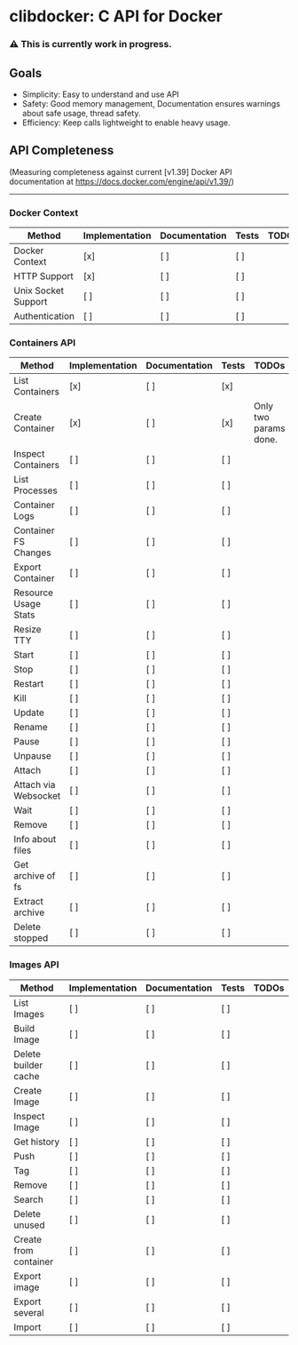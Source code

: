 # clibdocker: C API for Docker
### :warning: This is currently work in progress.

 ## Goals
 * Simplicity: Easy to understand and use API
 * Safety: Good memory management, Documentation ensures warnings about safe usage, thread safety.
 * Efficiency: Keep calls lightweight to enable heavy usage.

## API Completeness

(Measuring completeness against current \[v1.39\] Docker API documentation at https://docs.docker.com/engine/api/v1.39/)

----
### Docker Context
| Method              | Implementation  | Documentation | Tests | TODOs                    |
|---------------------|-----------------|---------------|-------|--------------------------|
|Docker Context       |             [x] |           [ ] |   [ ] |                          |
|HTTP Support         |             [x] |           [ ] |   [ ] |                          |
|Unix Socket Support  |             [ ] |           [ ] |   [ ] |                          |
|Authentication       |             [ ] |           [ ] |   [ ] |                          |


### Containers API

| Method              | Implementation  | Documentation | Tests | TODOs                    |
|---------------------|-----------------|---------------|-------|--------------------------|
|List Containers      |             [x] |           [ ] |   [x] |                          |
|Create Container     |             [x] |           [ ] |   [x] | Only two params done.    |
|Inspect Containers   |             [ ] |           [ ] |   [ ] |                          |
|List Processes       |             [ ] |           [ ] |   [ ] |                          |
|Container Logs       |             [ ] |           [ ] |   [ ] |                          |
|Container FS Changes |             [ ] |           [ ] |   [ ] |                          |
|Export Container     |             [ ] |           [ ] |   [ ] |                          |
|Resource Usage Stats |             [ ] |           [ ] |   [ ] |                          |
|Resize TTY           |             [ ] |           [ ] |   [ ] |                          |
|Start                |             [ ] |           [ ] |   [ ] |                          |
|Stop                 |             [ ] |           [ ] |   [ ] |                          |
|Restart              |             [ ] |           [ ] |   [ ] |                          |
|Kill                 |             [ ] |           [ ] |   [ ] |                          |
|Update               |             [ ] |           [ ] |   [ ] |                          |
|Rename               |             [ ] |           [ ] |   [ ] |                          |
|Pause                |             [ ] |           [ ] |   [ ] |                          |
|Unpause              |             [ ] |           [ ] |   [ ] |                          |
|Attach               |             [ ] |           [ ] |   [ ] |                          |
|Attach via Websocket |             [ ] |           [ ] |   [ ] |                          |
|Wait                 |             [ ] |           [ ] |   [ ] |                          |
|Remove               |             [ ] |           [ ] |   [ ] |                          |
|Info about files     |             [ ] |           [ ] |   [ ] |                          |
|Get archive of fs    |             [ ] |           [ ] |   [ ] |                          |
|Extract archive      |             [ ] |           [ ] |   [ ] |                          |
|Delete stopped       |             [ ] |           [ ] |   [ ] |                          |
### Images API

| Method              | Implementation  | Documentation | Tests | TODOs                    |
|---------------------|-----------------|---------------|-------|--------------------------|
|List Images          |             [ ] |           [ ] |   [ ] |                          |
|Build Image          |             [ ] |           [ ] |   [ ] |                          |
|Delete builder cache |             [ ] |           [ ] |   [ ] |                          |
|Create Image         |             [ ] |           [ ] |   [ ] |                          |
|Inspect Image        |             [ ] |           [ ] |   [ ] |                          |
|Get history          |             [ ] |           [ ] |   [ ] |                          |
|Push                 |             [ ] |           [ ] |   [ ] |                          |
|Tag                  |             [ ] |           [ ] |   [ ] |                          |
|Remove               |             [ ] |           [ ] |   [ ] |                          |
|Search               |             [ ] |           [ ] |   [ ] |                          |
|Delete unused        |             [ ] |           [ ] |   [ ] |                          |
|Create from container|             [ ] |           [ ] |   [ ] |                          |
|Export image         |             [ ] |           [ ] |   [ ] |                          |
|Export several       |             [ ] |           [ ] |   [ ] |                          |
|Import               |             [ ] |           [ ] |   [ ] |                          |